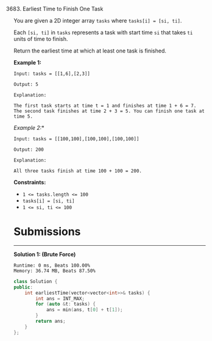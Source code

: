 3683. Earliest Time to Finish One Task

You are given a 2D integer array `tasks` where `tasks[i] = [si, ti]`.

Each `[si, ti]` in `tasks` represents a task with start time `si` that takes `ti` units of time to finish.

Return the earliest time at which at least one task is finished.

 

**Example 1:**
```
Input: tasks = [[1,6],[2,3]]

Output: 5

Explanation:

The first task starts at time t = 1 and finishes at time 1 + 6 = 7. The second task finishes at time 2 + 3 = 5. You can finish one task at time 5.
```

*Example 2:**
```
Input: tasks = [[100,100],[100,100],[100,100]]

Output: 200

Explanation:

All three tasks finish at time 100 + 100 = 200.
```
 

**Constraints:**

* `1 <= tasks.length <= 100`
* `tasks[i] = [si, ti]`
* `1 <= si, ti <= 100`

# Submissions
---
**Solution 1: (Brute Force)**
```
Runtime: 0 ms, Beats 100.00%
Memory: 36.74 MB, Beats 87.50%
```
```c++
class Solution {
public:
    int earliestTime(vector<vector<int>>& tasks) {
        int ans = INT_MAX;
        for (auto &t: tasks) {
            ans = min(ans, t[0] + t[1]);
        }
        return ans;
    }
};
```
